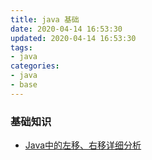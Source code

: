 ```yaml
---
title: java 基础
date: 2020-04-14 16:53:30
updated: 2020-04-14 16:53:30
tags:
- java
categories:
- java
- base
---
```




### 基础知识

- [Java中的左移、右移详细分析](https://blog.csdn.net/kaixuansui/article/details/92806813)

